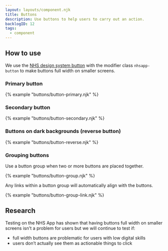 ```yaml
---
layout: layouts/component.njk
title: Buttons
description: Use buttons to help users to carry out an action.
backlogID: 12
tags:
  - component
---
```


## How to use

We use the [NHS design system button](https://service-manual.nhs.uk/design-system/components/buttons) with the modifier class `nhsapp-button` to make buttons full width on smaller screens.

### Primary button

{% example "buttons/button-primary.njk" %}

### Secondary button

{% example "buttons/button-secondary.njk" %}

### Buttons on dark backgrounds (reverse button)

{% example "buttons/button-reverse.njk" %}

### Grouping buttons

Use a button group when two or more buttons are placed together.

{% example "buttons/button-group.njk" %}

Any links within a button group will automatically align with the buttons.

{% example "buttons/button-group-link.njk" %}

## Research

Testing on the NHS App has shown that having buttons full width on smaller screens isn't a problem for users but we will continue to test if:

- full width buttons are problematic for users with low digital skills
- users don’t actually see them as actionable things to click
